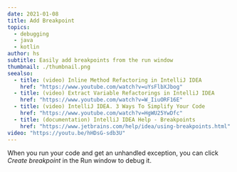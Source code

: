 ```yaml
---
date: 2021-01-08
title: Add Breakpoint
topics:
  - debugging
  - java
  - kotlin
author: hs
subtitle: Easily add breakpoints from the run window
thumbnail: ./thumbnail.png
seealso:
  - title: (video) Inline Method Refactoring in IntelliJ IDEA
    href: "https://www.youtube.com/watch?v=uYsFlbXJbog"
  - title: (video) Extract Variable Refactorings in IntelliJ IDEA
    href: "https://www.youtube.com/watch?v=W_IiuORF16E"
  - title: (video) IntelliJ IDEA. 3 Ways To Simplify Your Code
    href: "https://www.youtube.com/watch?v=HgWU25YwDfc"
  - title: (documentation) IntelliJ IDEA Help - Breakpoints
    href: "https://www.jetbrains.com/help/idea/using-breakpoints.html"
video: "https://youtu.be/hHDsG-sdb3U"
---
```


When you run your code and get an unhandled exception, you can click _Create breakpoint_ in the Run window to debug it.
